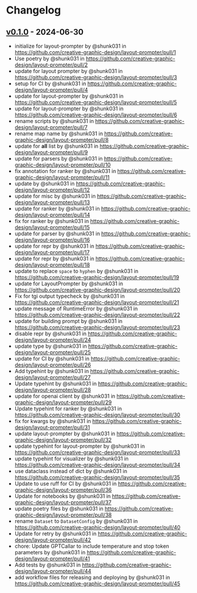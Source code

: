 # Changelog

## [v0.1.0](https://github.com/creative-graphic-design/layout-prompter/commits/v0.1.0) - 2024-06-30
- initialize for layout-prompter by @shunk031 in https://github.com/creative-graphic-design/layout-prompter/pull/1
- Use poetry by @shunk031 in https://github.com/creative-graphic-design/layout-prompter/pull/2
- update for layout prompter by @shunk031 in https://github.com/creative-graphic-design/layout-prompter/pull/3
- setup for CI by @shunk031 in https://github.com/creative-graphic-design/layout-prompter/pull/4
- update for layout-prompter by @shunk031 in https://github.com/creative-graphic-design/layout-prompter/pull/5
- update for layout-prompter by @shunk031 in https://github.com/creative-graphic-design/layout-prompter/pull/6
- rename scripts by @shunk031 in https://github.com/creative-graphic-design/layout-prompter/pull/7
- rename map name by @shunk031 in https://github.com/creative-graphic-design/layout-prompter/pull/8
- update for __all__ list by @shunk031 in https://github.com/creative-graphic-design/layout-prompter/pull/9
- update for parsers by @shunk031 in https://github.com/creative-graphic-design/layout-prompter/pull/10
- fix annotation for ranker by @shunk031 in https://github.com/creative-graphic-design/layout-prompter/pull/11
- update by @shunk031 in https://github.com/creative-graphic-design/layout-prompter/pull/12
- update for misc by @shunk031 in https://github.com/creative-graphic-design/layout-prompter/pull/13
- update for ranker by @shunk031 in https://github.com/creative-graphic-design/layout-prompter/pull/14
- fix for ranker by @shunk031 in https://github.com/creative-graphic-design/layout-prompter/pull/15
- update for parser by @shunk031 in https://github.com/creative-graphic-design/layout-prompter/pull/16
- update for repr by @shunk031 in https://github.com/creative-graphic-design/layout-prompter/pull/17
- update for repr by @shunk031 in https://github.com/creative-graphic-design/layout-prompter/pull/18
- update to replace `space` to `hyphen` by @shunk031 in https://github.com/creative-graphic-design/layout-prompter/pull/19
- update for LayoutPrompter by @shunk031 in https://github.com/creative-graphic-design/layout-prompter/pull/20
- Fix for tgi output typecheck by @shunk031 in https://github.com/creative-graphic-design/layout-prompter/pull/21
- update message of RuntimeError by @shunk031 in https://github.com/creative-graphic-design/layout-prompter/pull/22
- update for building prompt by @shunk031 in https://github.com/creative-graphic-design/layout-prompter/pull/23
- disable repr by @shunk031 in https://github.com/creative-graphic-design/layout-prompter/pull/24
- update type by @shunk031 in https://github.com/creative-graphic-design/layout-prompter/pull/25
- update for CI by @shunk031 in https://github.com/creative-graphic-design/layout-prompter/pull/26
- Add typehint by @shunk031 in https://github.com/creative-graphic-design/layout-prompter/pull/27
- Update typehint by @shunk031 in https://github.com/creative-graphic-design/layout-prompter/pull/28
- update for openai client by @shunk031 in https://github.com/creative-graphic-design/layout-prompter/pull/29
- Update typehint for ranker by @shunk031 in https://github.com/creative-graphic-design/layout-prompter/pull/30
- fix for kwargs by @shunk031 in https://github.com/creative-graphic-design/layout-prompter/pull/31
- update layout-prompter by @shunk031 in https://github.com/creative-graphic-design/layout-prompter/pull/32
- update typehint for layout-prompter by @shunk031 in https://github.com/creative-graphic-design/layout-prompter/pull/33
- update typehint for visualizer by @shunk031 in https://github.com/creative-graphic-design/layout-prompter/pull/34
- use dataclass instead of dict by @shunk031 in https://github.com/creative-graphic-design/layout-prompter/pull/35
- Update to use ruff for CI by @shunk031 in https://github.com/creative-graphic-design/layout-prompter/pull/36
- Update for notebooks by @shunk031 in https://github.com/creative-graphic-design/layout-prompter/pull/37
- update poetry files by @shunk031 in https://github.com/creative-graphic-design/layout-prompter/pull/38
- rename `Dataset` to `DatasetConfig` by @shunk031 in https://github.com/creative-graphic-design/layout-prompter/pull/40
- Update for retry by @shunk031 in https://github.com/creative-graphic-design/layout-prompter/pull/42
- chore: Update GPTCallar to include temperature and stop token parameters by @shunk031 in https://github.com/creative-graphic-design/layout-prompter/pull/41
- Add tests by @shunk031 in https://github.com/creative-graphic-design/layout-prompter/pull/44
- add workflow files for releasing and deploying by @shunk031 in https://github.com/creative-graphic-design/layout-prompter/pull/45
